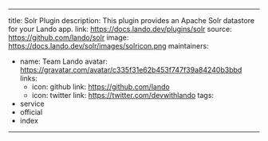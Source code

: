 
---
title: Solr Plugin
description: This plugin provides an Apache Solr datastore for your Lando app.
link: https://docs.lando.dev/plugins/solr
source: https://github.com/lando/solr
image: https://docs.lando.dev/solr/images/solricon.png
maintainers:
  - name: Team Lando
    avatar: https://gravatar.com/avatar/c335f31e62b453f747f39a84240b3bbd
    links:
      - icon: github
        link: https://github.com/lando
      - icon: twitter
        link: https://twitter.com/devwithlando
tags:
  - service
  - official
  - index
---

